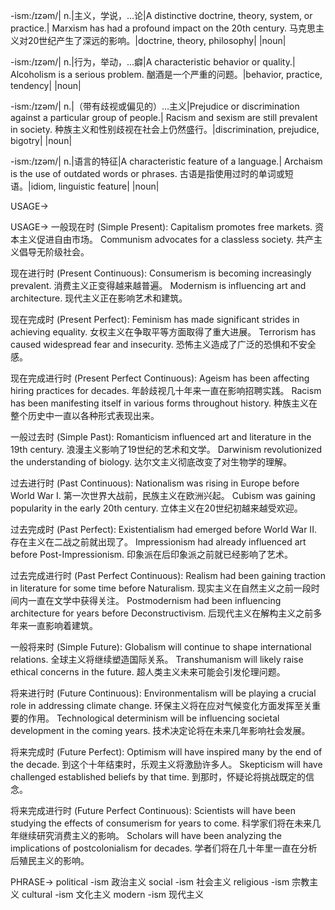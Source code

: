 -ism:/ɪzəm/| n.|主义，学说，…论|A distinctive doctrine, theory, system, or practice.| Marxism has had a profound impact on the 20th century. 马克思主义对20世纪产生了深远的影响。|doctrine, theory, philosophy| |noun|

-ism:/ɪzəm/| n.|行为，举动，…癖|A characteristic behavior or quality.| Alcoholism is a serious problem. 酗酒是一个严重的问题。|behavior, practice, tendency| |noun|

-ism:/ɪzəm/| n.|（带有歧视或偏见的）…主义|Prejudice or discrimination against a particular group of people.| Racism and sexism are still prevalent in society. 种族主义和性别歧视在社会上仍然盛行。|discrimination, prejudice, bigotry| |noun|

-ism:/ɪzəm/| n.|语言的特征|A characteristic feature of a language.| Archaism is the use of outdated words or phrases. 古语是指使用过时的单词或短语。|idiom, linguistic feature| |noun|


USAGE->

USAGE->
一般现在时 (Simple Present):
Capitalism promotes free markets. 资本主义促进自由市场。
Communism advocates for a classless society. 共产主义倡导无阶级社会。


现在进行时 (Present Continuous):
Consumerism is becoming increasingly prevalent. 消费主义正变得越来越普遍。
Modernism is influencing art and architecture. 现代主义正在影响艺术和建筑。


现在完成时 (Present Perfect):
Feminism has made significant strides in achieving equality. 女权主义在争取平等方面取得了重大进展。
Terrorism has caused widespread fear and insecurity. 恐怖主义造成了广泛的恐惧和不安全感。


现在完成进行时 (Present Perfect Continuous):
Ageism has been affecting hiring practices for decades. 年龄歧视几十年来一直在影响招聘实践。
Racism has been manifesting itself in various forms throughout history. 种族主义在整个历史中一直以各种形式表现出来。


一般过去时 (Simple Past):
Romanticism influenced art and literature in the 19th century. 浪漫主义影响了19世纪的艺术和文学。
Darwinism revolutionized the understanding of biology. 达尔文主义彻底改变了对生物学的理解。


过去进行时 (Past Continuous):
Nationalism was rising in Europe before World War I. 第一次世界大战前，民族主义在欧洲兴起。
Cubism was gaining popularity in the early 20th century. 立体主义在20世纪初越来越受欢迎。



过去完成时 (Past Perfect):
Existentialism had emerged before World War II. 存在主义在二战之前就出现了。
Impressionism had already influenced art before Post-Impressionism.  印象派在后印象派之前就已经影响了艺术。


过去完成进行时 (Past Perfect Continuous):
Realism had been gaining traction in literature for some time before Naturalism.  现实主义在自然主义之前一段时间内一直在文学中获得关注。
Postmodernism had been influencing architecture for years before Deconstructivism. 后现代主义在解构主义之前多年来一直影响着建筑。


一般将来时 (Simple Future):
Globalism will continue to shape international relations. 全球主义将继续塑造国际关系。
Transhumanism will likely raise ethical concerns in the future.  超人类主义未来可能会引发伦理问题。


将来进行时 (Future Continuous):
Environmentalism will be playing a crucial role in addressing climate change.  环保主义将在应对气候变化方面发挥至关重要的作用。
Technological determinism will be influencing societal development in the coming years. 技术决定论将在未来几年影响社会发展。


将来完成时 (Future Perfect):
Optimism will have inspired many by the end of the decade.  到这个十年结束时，乐观主义将激励许多人。
Skepticism will have challenged established beliefs by that time. 到那时，怀疑论将挑战既定的信念。



将来完成进行时 (Future Perfect Continuous):
Scientists will have been studying the effects of  consumerism for years to come. 科学家们将在未来几年继续研究消费主义的影响。
Scholars will have been analyzing the implications of  postcolonialism for decades. 学者们将在几十年里一直在分析后殖民主义的影响。





PHRASE->
political -ism 政治主义
social -ism 社会主义
religious -ism 宗教主义
cultural -ism 文化主义
modern -ism 现代主义
